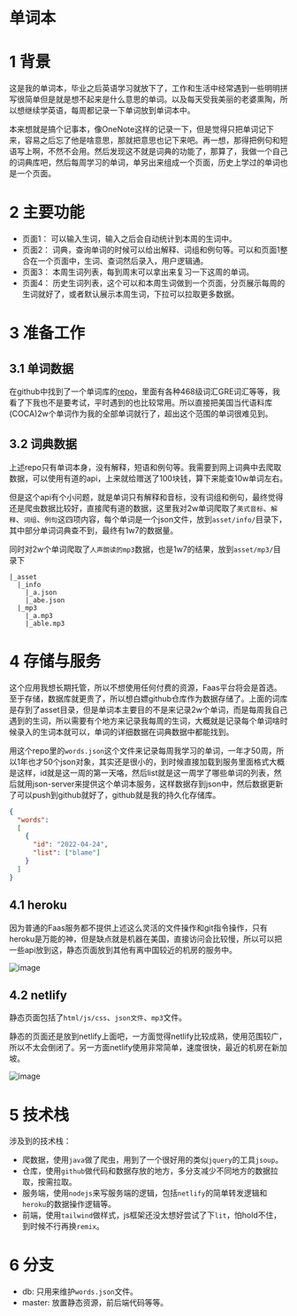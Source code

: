 # 单词本
# 1 背景
这是我的单词本，毕业之后英语学习就放下了，工作和生活中经常遇到一些明明拼写很简单但是就是想不起来是什么意思的单词。以及每天受我美丽的老婆熏陶，所以想继续学英语，每周都记录一下单词放到单词本中。

本来想就是搞个记事本，像OneNote这样的记录一下，但是觉得只把单词记下来，容易之后忘了他是啥意思，那就把意思也记下来吧。再一想，那得把例句和短语写上啊，不然不会用。然后发现这不就是词典的功能了，那算了，我做一个自己的词典库吧，然后每周学习的单词，单另出来组成一个页面，历史上学过的单词也是一个页面。
# 2 主要功能
- 页面1： 可以输入生词，输入之后会自动统计到本周的生词中。
- 页面2： 词典，查询单词的时候可以给出解释、词组和例句等。可以和页面1整合在一个页面中，生词、查词然后录入，用户逻辑通。
- 页面3： 本周生词列表，每到周末可以拿出来复习一下这周的单词。
- 页面4： 历史生词列表，这个可以和本周生词做到一个页面，分页展示每周的生词就好了，或者默认展示本周生词，下拉可以拉取更多数据。

# 3 准备工作
## 3.1 单词数据
在github中找到了一个单词库的[repo](https://github.com/mahavivo/english-wordlists)，里面有各种468级词汇GRE词汇等等，我看了下我也不是要考试，平时遇到的也比较常用。所以直接把美国当代语料库(COCA)2w个单词作为我的全部单词就行了，超出这个范围的单词很难见到。

## 3.2 词典数据
上述repo只有单词本身，没有解释，短语和例句等。我需要到网上词典中去爬取数据，可以使用有道的api，上来就给赠送了100块钱，算下来能查10w单词左右。

但是这个api有个小问题，就是单词只有解释和音标，没有词组和例句，最终觉得还是爬虫数据比较好，直接爬有道的数据，这里我对2w单词爬取了`美式音标`、`解释`、`词组`、`例句`这四项内容，每个单词是一个json文件，放到`asset/info/`目录下，其中部分单词词典查不到，最终有1w7的数据量。

同时对2w个单词爬取了`人声朗读的mp3`数据，也是1w7的结果，放到`asset/mp3/`目录下

```
|_asset
  |_info
    |_a.json
    |_abe.json
  |_mp3
    |_a.mp3
    |_able.mp3
```

# 4 存储与服务
这个应用我想长期托管，所以不想使用任何付费的资源，Faas平台将会是首选。至于存储，数据库就更贵了，所以想白嫖github仓库作为数据存储了。上面的词库是存到了asset目录，但是单词本主要目的不是来记录2w个单词，而是每周我自己遇到的生词，所以需要有个地方来记录我每周的生词，大概就是记录每个单词啥时候录入的生词本就可以，单词的详细数据在词典数据中都能找到。

用这个repo里的`words.json`这个文件来记录每周我学习的单词，一年才50周，所以1年也才50个json对象，其实还是很小的，到时候直接加载到服务里面格式大概是这样，id就是这一周的第一天咯，然后list就是这一周学了哪些单词的列表，然后就用json-server来提供这个单词本服务，这样数据存到json中，然后数据更新了可以push到github就好了，github就是我的持久化存储库。
```json
{
  "words":
  [
    {
      "id": "2022-04-24",
      "list": ["blame"]
    }
  ] 
}
```

## 4.1 heroku
因为普通的Faas服务都不提供上述这么灵活的文件操作和git指令操作，只有heroku是万能的神，但是缺点就是机器在美国，直接访问会比较慢，所以可以把一些api放到这，静态页面放到其他有离中国较近的机房的服务中。

![image](https://i.imgur.com/x8MzihC.png)

## 4.2 netlify
静态页面包括了`html/js/css`、`json文件`、`mp3`文件。

静态的页面还是放到netlify上面吧，一方面觉得netlify比较成熟，使用范围较广，所以不太会倒闭了。另一方面netlify使用非常简单，速度很快，最近的机房在新加坡。

![image](https://i.imgur.com/xYToOfO.png)

# 5 技术栈
涉及到的技术栈：
- 爬数据，使用`java`做了爬虫，用到了一个很好用的类似`jquery`的工具`jsoup`。
- 仓库，使用`github`做代码和数据存放的地方，多分支减少不同地方的数据拉取，按需拉取。
- 服务端，使用`nodejs`来写服务端的逻辑，包括`netlify`的简单转发逻辑和`heroku`的数据操作逻辑等。
- 前端，使用`tailwind`做样式，js框架还没太想好尝试了下`lit`，怕hold不住，到时候不行再换`remix`。

# 6 分支
- db: 只用来维护`words.json`文件。
- master: 放置静态资源，前后端代码等等。














